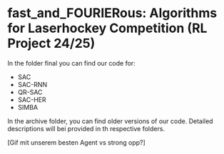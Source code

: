 # fast_and_FOURIERous: Algorithms for Laserhockey Competition (RL Project 24/25)

In the folder final you can find our code for:
- SAC
- SAC-RNN
- QR-SAC
- SAC-HER
- SIMBA

In the archive folder, you can find older versions of our code. 
Detailed descriptions will bei provided in th respective folders. 

[Gif mit unserem besten Agent vs strong opp?]
